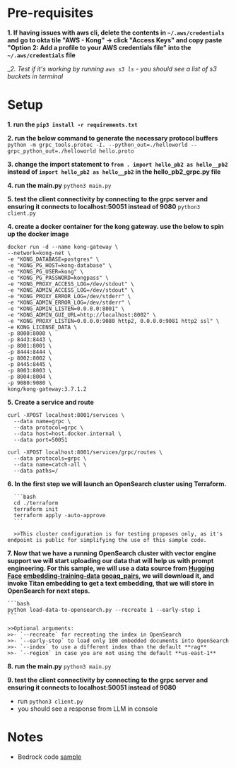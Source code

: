 # Pre-requisites

__1. If having issues with aws cli, delete the contents in `~/.aws/credentials` and go to okta tile "AWS - Kong" -> click "Access Keys" and copy paste "Option 2: Add a profile to your AWS credentials file" into the `~/.aws/credentials` file__

__2. Test if it's working by running `aws s3 ls` - you should see a list of s3 buckets in terminal_

# Setup

__1. run the `pip3 install -r requirements.txt`__

__2. run the below command to generate the necessary protocol buffers__
  `python -m grpc_tools.protoc -I. --python_out=./helloworld --grpc_python_out=./helloworld hello.proto`

__3. change the import statement to `from . import hello_pb2 as hello__pb2` instead of `import hello_pb2 as hello__pb2` in the hello_pb2_grpc.py file__

__4. run the main.py__
  `python3 main.py`

__5. test the client connectivity by connecting to the grpc server and ensuring it connects to localhost:50051 instead of 9080__
  `python3 client.py`

__4. create a docker container for the kong gateway. use the below to spin up the docker image__
  ```
  docker run -d --name kong-gateway \
  --network=kong-net \
  -e "KONG_DATABASE=postgres" \
  -e "KONG_PG_HOST=kong-database" \
  -e "KONG_PG_USER=kong" \
  -e "KONG_PG_PASSWORD=kongpass" \
  -e "KONG_PROXY_ACCESS_LOG=/dev/stdout" \
  -e "KONG_ADMIN_ACCESS_LOG=/dev/stdout" \
  -e "KONG_PROXY_ERROR_LOG=/dev/stderr" \
  -e "KONG_ADMIN_ERROR_LOG=/dev/stderr" \
  -e "KONG_ADMIN_LISTEN=0.0.0.0:8001" \
  -e "KONG_ADMIN_GUI_URL=http://localhost:8002" \
  -e "KONG_PROXY_LISTEN=0.0.0.0:9080 http2, 0.0.0.0:9081 http2 ssl" \
  -e KONG_LICENSE_DATA \
  -p 8000:8000 \
  -p 8443:8443 \
  -p 8001:8001 \
  -p 8444:8444 \
  -p 8002:8002 \
  -p 8445:8445 \
  -p 8003:8003 \
  -p 8004:8004 \
  -p 9080:9080 \
  kong/kong-gateway:3.7.1.2
  ```

__5. Create a service and route__
  ```
  curl -XPOST localhost:8001/services \
    --data name=grpc \
    --data protocol=grpc \
    --data host=host.docker.internal \
    --data port=50051
  ```

  ```
  curl -XPOST localhost:8001/services/grpc/routes \
    --data protocols=grpc \
    --data name=catch-all \
    --data paths=/
  ```

__6. In the first step we will launch an OpenSearch cluster using Terraform.__

      ```bash
      cd ./terraform
      terraform init
      terraform apply -auto-approve
      ```

      >>This cluster configuration is for testing proposes only, as it's endpoint is public for simplifying the use of this sample code.

__7. Now that we have a running OpenSearch cluster with vector engine support we will start uploading our data that will help us with prompt engineering. For this sample, we will use a data source from [Hugging Face](https://huggingface.co) [embedding-training-data](https://huggingface.co/datasets/sentence-transformers/embedding-training-data) [gooaq_pairs](https://huggingface.co/datasets/sentence-transformers/embedding-training-data/resolve/main/gooaq_pairs.jsonl.gz), we will download it, and invoke Titan embedding to get a text embedding, that we will store in OpenSearch for next steps.__

    ```bash
    python load-data-to-opensearch.py --recreate 1 --early-stop 1
    ```

    >>Optional arguments:
    >>- `--recreate` for recreating the index in OpenSearch
    >>- `--early-stop` to load only 100 embedded documents into OpenSearch
    >>- `--index` to use a different index than the default **rag**
    >>- `--region` in case you are not using the default **us-east-1**

__8. run the main.py__
  `python3 main.py`

__9. test the client connectivity by connecting to the grpc server and ensuring it connects to localhost:50051 instead of 9080__
  - run `python3 client.py`
  - you should see a response from LLM in console

# Notes

- Bedrock code [sample](https://github.com/aws-samples/rag-using-langchain-amazon-bedrock-and-opensearch)
